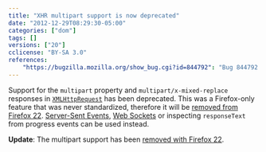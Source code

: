 ```yaml
---
title: "XHR multipart support is now deprecated"
date: "2012-12-29T08:29:30-05:00"
categories: ["dom"]
tags: []
versions: ["20"]
cclicense: "BY-SA 3.0"
references:
    "https://bugzilla.mozilla.org/show_bug.cgi?id=844792": "Bug 844792 – Warn about the upcoming removal of multipart support in XHR"
---
```

Support for the `multipart` property and `multipart/x-mixed-replace` responses in [`XMLHttpRequest`](https://developer.mozilla.org/en-US/docs/Web/API/XMLHttpRequest) has been deprecated. This was a Firefox-only feature that was never standardized, therefore it will be [removed from Firefox 22](https://www.fxsitecompat.com/en-CA/docs/2013/xhr-multipart-response-support-has-been-removed/). [Server-Sent Events](https://developer.mozilla.org/en-US/docs/Server-sent_events), [Web Sockets](https://developer.mozilla.org/en-US/docs/WebSockets) or inspecting `responseText` from progress events can be used instead.

**Update**: The multipart support has been [removed with Firefox 22](https://www.fxsitecompat.com/en-CA/docs/2013/xhr-multipart-response-support-has-been-removed/).
